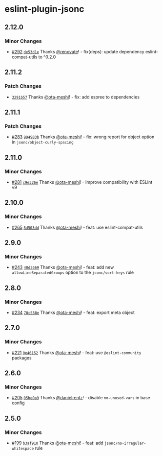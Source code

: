 # eslint-plugin-jsonc

## 2.12.0

### Minor Changes

- [#292](https://github.com/ota-meshi/eslint-plugin-jsonc/pull/292) [`de53d1e`](https://github.com/ota-meshi/eslint-plugin-jsonc/commit/de53d1e0303013cc6caf7ee0a8abc8539727cd2c) Thanks [@renovate](https://github.com/apps/renovate)! - fix(deps): update dependency eslint-compat-utils to ^0.2.0

## 2.11.2

### Patch Changes

- [`3291b57`](https://github.com/ota-meshi/eslint-plugin-jsonc/commit/3291b578e049bd39c4cc2da9cf07ef71b79c5147) Thanks [@ota-meshi](https://github.com/ota-meshi)! - fix: add espree to dependencies

## 2.11.1

### Patch Changes

- [#283](https://github.com/ota-meshi/eslint-plugin-jsonc/pull/283) [`994983b`](https://github.com/ota-meshi/eslint-plugin-jsonc/commit/994983bf3d267a5afe43d3e93729be1d188eb1c7) Thanks [@ota-meshi](https://github.com/ota-meshi)! - fix: wrong report for object option in `jsonc/object-curly-spacing`

## 2.11.0

### Minor Changes

- [#281](https://github.com/ota-meshi/eslint-plugin-jsonc/pull/281) [`c9e326e`](https://github.com/ota-meshi/eslint-plugin-jsonc/commit/c9e326e34bacb92707ad1c92a35c64ed9c34b73d) Thanks [@ota-meshi](https://github.com/ota-meshi)! - Improve compatibility with ESLint v9

## 2.10.0

### Minor Changes

- [#265](https://github.com/ota-meshi/eslint-plugin-jsonc/pull/265) [`8d503dd`](https://github.com/ota-meshi/eslint-plugin-jsonc/commit/8d503ddd845d370de446d7d2dc1e2c95d22a5ce1) Thanks [@ota-meshi](https://github.com/ota-meshi)! - feat: use eslint-compat-utils

## 2.9.0

### Minor Changes

- [#243](https://github.com/ota-meshi/eslint-plugin-jsonc/pull/243) [`48d3669`](https://github.com/ota-meshi/eslint-plugin-jsonc/commit/48d3669a7b20a47070514ea463dd63688b086052) Thanks [@ota-meshi](https://github.com/ota-meshi)! - feat: add new `allowLineSeparatedGroups` option to the `jsonc/sort-keys` rule

## 2.8.0

### Minor Changes

- [#234](https://github.com/ota-meshi/eslint-plugin-jsonc/pull/234) [`70c558e`](https://github.com/ota-meshi/eslint-plugin-jsonc/commit/70c558e35b05ee1bd81a2c723d1c35b090409d2b) Thanks [@ota-meshi](https://github.com/ota-meshi)! - feat: export meta object

## 2.7.0

### Minor Changes

- [#221](https://github.com/ota-meshi/eslint-plugin-jsonc/pull/221) [`0e46152`](https://github.com/ota-meshi/eslint-plugin-jsonc/commit/0e461529ff756775f4bb2d2b9548385f8418bcaa) Thanks [@ota-meshi](https://github.com/ota-meshi)! - feat: use `@eslint-community` packages

## 2.6.0

### Minor Changes

- [#205](https://github.com/ota-meshi/eslint-plugin-jsonc/pull/205) [`05be0a9`](https://github.com/ota-meshi/eslint-plugin-jsonc/commit/05be0a9a4ef1b277f681109bb85ca35cd166ca7d) Thanks [@danielrentz](https://github.com/danielrentz)! - disable `no-unused-vars` in base config

## 2.5.0

### Minor Changes

- [#199](https://github.com/ota-meshi/eslint-plugin-jsonc/pull/199) [`b3af910`](https://github.com/ota-meshi/eslint-plugin-jsonc/commit/b3af910f38359b92be6d69244ac442aa41a0f9a4) Thanks [@ota-meshi](https://github.com/ota-meshi)! - feat: add `jsonc/no-irregular-whitespace` rule
